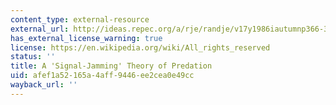 ```yaml
---
content_type: external-resource
external_url: http://ideas.repec.org/a/rje/randje/v17y1986iautumnp366-376.html
has_external_license_warning: true
license: https://en.wikipedia.org/wiki/All_rights_reserved
status: ''
title: A 'Signal-Jamming' Theory of Predation
uid: afef1a52-165a-4aff-9446-ee2cea0e49cc
wayback_url: ''
---
```

